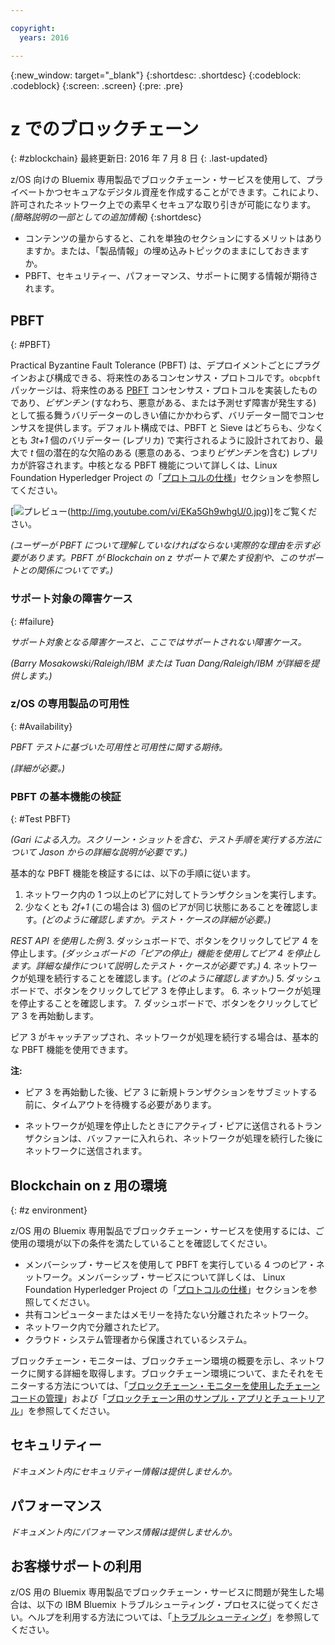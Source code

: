 ```yaml
---

copyright:
  years: 2016

---
```


{:new_window: target="_blank"}
{:shortdesc: .shortdesc}
{:codeblock: .codeblock}
{:screen: .screen}
{:pre: .pre}


# z でのブロックチェーン
{: #zblockchain}
最終更新日: 2016 年 7 月 8 日
{: .last-updated}



z/OS 向けの Bluemix 専用製品でブロックチェーン・サービスを使用して、プライベートかつセキュアなデジタル資産を作成することができます。これにより、許可されたネットワーク上での素早くセキュアな取り引きが可能になります。*(簡略説明の一部としての追加情報)*
{:shortdesc}


* コンテンツの量からすると、これを単独のセクションにするメリットはありますか。または、「製品情報」の埋め込みトピックのままにしておきますか。
* PBFT、セキュリティー、パフォーマンス、サポートに関する情報が期待されます。


## PBFT
{: #PBFT}

Practical Byzantine Fault Tolerance (PBFT) は、デプロイメントごとにプラグインおよび構成できる、将来性のあるコンセンサス・プロトコルです。`obcpbft` パッケージは、将来性のある [PBFT](http://dl.acm.org/citation.cfm?id=571640 "PBFT") コンセンサス・プロトコルを実装したものであり、*ビザンチン* (すなわち、悪意がある、または予測せず障害が発生する) として振る舞うバリデーターのしきい値にかかわらず、バリデーター間でコンセンサスを提供します。デフォルト構成では、PBFT と Sieve はどちらも、少なくとも *3t+1* 個のバリデーター (レプリカ) で実行されるように設計されており、最大で *t* 個の潜在的な欠陥のある (悪意のある、つまり*ビザンチン*を含む) レプリカが許容されます。中核となる PBFT 機能について詳しくは、Linux Foundation Hyperledger Project の「[プロトコルの仕様](https://github.com/hyperledger/fabric/blob/master/docs/protocol-spec.md#fabric)」セクションを参照してください。 

[![プレビュー](http://www.youtube.com/watch?v=EKa5Gh9whgU)(http://img.youtube.com/vi/EKa5Gh9whgU/0.jpg)]をご覧ください。

*(ユーザーが PBFT について理解していなければならない実際的な理由を示す必要があります。PBFT が Blockchain on z サポートで果たす役割や、このサポートとの関係についてです。)*


### サポート対象の障害ケース
{: #failure}

*サポート対象となる障害ケースと、ここではサポートされない障害ケース。*

*(Barry Mosakowski/Raleigh/IBM または Tuan Dang/Raleigh/IBM が詳細を提供します。)*

### z/OS の専用製品の可用性
{: #Availability}

*PBFT テストに基づいた可用性と可用性に関する期待。*

*(詳細が必要。)*

### PBFT の基本機能の検証
{: #Test PBFT}

*(Gari による入力。スクリーン・ショットを含む、テスト手順を実行する方法について Jason からの詳細な説明が必要です。)*

基本的な PBFT 機能を検証するには、以下の手順に従います。

1. ネットワーク内の 1 つ以上のピアに対してトランザクションを実行します。
2. 少なくとも *2f+1* (この場合は 3) 個のピアが同じ状態にあることを確認します。*(どのように確認しますか。テスト・ケースの詳細が必要。)*

  *REST API を使用した例*
3. ダッシュボードで、ボタンをクリックしてピア 4 を停止します。*(ダッシュボードの「ピアの停止」機能を使用してピア 4 を停止します。詳細な操作について説明したテスト・ケースが必要です。)*
4. ネットワークが処理を続行することを確認します。*(どのように確認しますか。)*
5. ダッシュボードで、ボタンをクリックしてピア 3 を停止します。
6. ネットワークが処理を停止することを確認します。
7. ダッシュボードで、ボタンをクリックしてピア 3 を再始動します。

ピア 3 がキャッチアップされ、ネットワークが処理を続行する場合は、基本的な PBFT 機能を使用できます。

**注:**
* ピア 3 を再始動した後、ピア 3 に新規トランザクションをサブミットする前に、タイムアウトを待機する必要があります。

* ネットワークが処理を停止したときにアクティブ・ピアに送信されるトランザクションは、バッファーに入れられ、ネットワークが処理を続行した後にネットワークに送信されます。

## Blockchain on z 用の環境
{: #z environment}

z/OS 用の Bluemix 専用製品でブロックチェーン・サービスを使用するには、ご使用の環境が以下の条件を満たしていることを確認してください。

* メンバーシップ・サービスを使用して PBFT を実行している 4 つのピア・ネットワーク。メンバーシップ・サービスについて詳しくは、 Linux Foundation Hyperledger Project の「[プロトコルの仕様](https://github.com/hyperledger/fabric/blob/master/docs/protocol-spec.md#fabric)」セクションを参照してください。 
* 共有コンピューターまたはメモリーを持たない分離されたネットワーク。
* ネットワーク内で分離されたピア。
* クラウド・システム管理者から保護されているシステム。

ブロックチェーン・モニターは、ブロックチェーン環境の概要を示し、ネットワークに関する詳細を取得します。ブロックチェーン環境について、またそれをモニターする方法については、「[ブロックチェーン・モニターを使用したチェーンコードの管理](https://new-console.ng.bluemix.net/docs/services/blockchain/ibmblockchainmonitor.html)」および「[ブロックチェーン用のサンプル・アプリとチュートリアル](https://new-console.ng.bluemix.net/docs/services/blockchain/ibmblockchain_tutorials.html)」を参照してください。

## セキュリティー

*ドキュメント内にセキュリティー情報は提供しませんか。*

## パフォーマンス

*ドキュメント内にパフォーマンス情報は提供しませんか。*

## お客様サポートの利用

z/OS 用の Bluemix 専用製品でブロックチェーン・サービスに問題が発生した場合は、以下の IBM Bluemix トラブルシューティング・プロセスに従ってください。ヘルプを利用する方法については、「[トラブルシューティング](https://new-console.ng.bluemix.net/docs/troubleshoot/troubleshoot.html)」を参照してください。
